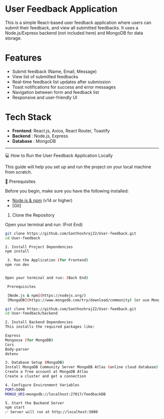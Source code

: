 # User Feedback Application

This is a simple React-based user feedback application where users can submit their feedback, and view all submitted feedbacks. It uses a Node.js/Express backend (not included here) and MongoDB for data storage.

# Features

- Submit feedback (Name, Email, Message)
- View list of submitted feedbacks
- Real-time feedback list updates after submission
- Toast notifications for success and error messages
- Navigation between form and feedback list
- Responsive and user-friendly UI

# Tech Stack

- **Frontend**: React.js, Axios, React Router, Toastify
- **Backend** : Node.js, Express
- **Database** : MongoDB

---

 💻 How to Run the User Feedback Application Locally

This guide will help you set up and run the project on your local machine from scratch.

 🔧 Prerequisites

Before you begin, make sure you have the following installed:

- [Node.js & npm](https://nodejs.org/) (v14 or higher)
- [Git]

 1. Clone the Repository

Open your terminal and run: (Frot End)

```bash
git clone https://github.com/Santhoshraj22/User-feedback.git
cd User-feedback

2. Install Project Dependencies
npm install

 3. Run the Application (for Frontend)
npm run dev 


Open your terminal and run: (Back End)

 Prerequisites

 [Node.js & npm](https://nodejs.org/)
 [MongoDB](https://www.mongodb.com/try/download/community) (or use MongoDB Atlas for online database)

git clone https://github.com/Santhoshraj22/User-feedback.git
cd User-feedback/backend

2. Install Backend Dependencies
This installs the required packages like:

Express
Mongoose (for MongoDB)
Cors
Body-parser
dotenv

3. Database Setup (MongoDB)
Install MongoDB Community Server MongoDB Atlas (online cloud database)
Create a free account at MongoDB Atlas
Create a cluster and get a connection

4. Configure Environment Variables
PORT=5000
MONGO_URI=mongodb://localhost:27017/feedbackDB

5. Start the Backend Server
npm start
✅ Server will run at http://localhost:5000




